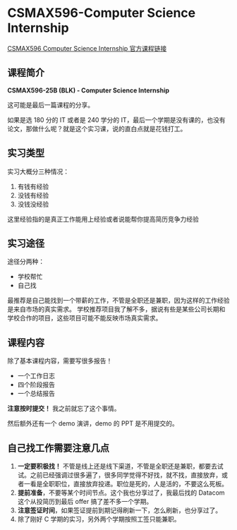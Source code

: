 # CSMAX596-Computer Science Internship

[CSMAX596 Computer Science Internship 官方课程链接](https://www.waikato.ac.nz/study/papers/csmax596/2025/)

## 课程简介

**CSMAX596-25B (BLK) - Computer Science Internship**

这可能是最后一篇课程的分享。

如果是选 180 分的 IT 或者是 240 学分的 IT，最后一个学期是没有课的，也没有论文，那做什么呢？就是这个实习课，说的直白点就是花钱打工。

## 实习类型

实习大概分三种情况：

1. 有钱有经验
2. 没钱有经验
3. 没钱没经验

这里经验指的是真正工作能用上经验或者说能帮你提高简历竞争力经验

## 实习途径

途径分两种：

- 学校帮忙
- 自己找

最推荐是自己能找到一个带薪的工作，不管是全职还是兼职，因为这样的工作经验是来自市场的真实需求。
学校推荐项目我了解不多，据说有些是某些公司长期和学校合作的项目，这些项目可能不能反映市场真实需求。

## 课程内容

除了基本课程内容，需要写很多报告！

- 一个工作日志
- 四个阶段报告
- 一个总结报告

**注意按时提交！** 我之前就忘了这个事情。

然后额外还有一个 demo 演讲，demo 的 PPT 是不用提交的。

## 自己找工作需要注意几点

1. **一定要积极找！** 不管是线上还是线下渠道，不管是全职还是兼职，都要去试试。之前已经强调过很多遍了，很多同学觉得不好找，就不找，直接放弃，或者一看是全职职位，直接放弃投递。职位是死的，人是活的，不要这么死板。
2. **提前准备**，不要等某个时间节点。这个我也分享过了，我最后找的 Datacom 这个从投简历到最后 offer 搞了差不多一个学期。
3. **注意签证时间**，如果签证提前到期记得刷新一下，怎么刷新，也分享过了。
4. 除了刚好 C 学期的实习，另外两个学期按照工签只能兼职。
